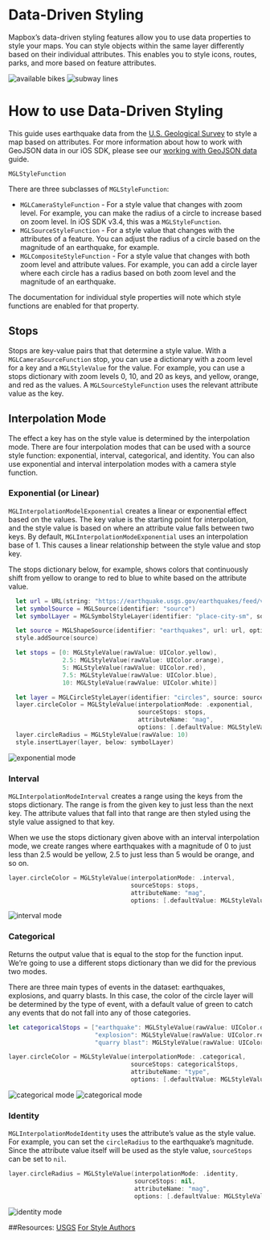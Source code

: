 
<!--
  This file is generated.
  Edit platform/darwin/scripts/generate-style-code.js, then run `make style-code`.
-->

# Data-Driven Styling

Mapbox’s data-driven styling features allow you to use data properties to style your maps. You can style objects within the same layer differently based on their individual attributes. This enables you to style icons, routes, parks, and more based on feature attributes.

![available bikes](img/data-driven-styling/citibikes.png) ![subway lines](img/data-driven-styling/polylineExample.png)

# How to use Data-Driven Styling
This guide uses earthquake data from the [U.S. Geological Survey](https://earthquake.usgs.gov/earthquakes/feed/v1.0/geojson.php) to style a map based on attributes. For more information about how to work with GeoJSON data in our iOS SDK, please see our [working with GeoJSON data](working-with-geojson-data.html) guide.

`MGLStyleFunction`

There are three subclasses of `MGLStyleFunction`:

* `MGLCameraStyleFunction` - For a style value that changes with zoom level. For example, you can make the radius of a circle to increase based on zoom level. In iOS SDK v3.4, this was a `MGLStyleFunction`.
* `MGLSourceStyleFunction` - For a style value that changes with the attributes of a feature. You can adjust the radius of a circle based on the magnitude of an earthquake, for example.
* `MGLCompositeStyleFunction` - For a style value that changes with both zoom level and attribute values. For example, you can add a circle layer where each circle has a radius based on both zoom level and the magnitude of an earthquake.

The documentation for individual style properties will note which style functions are enabled for that property.

## Stops

Stops are key-value pairs that that determine a style value. With a `MGLCameraSourceFunction` stop, you can use a dictionary with a zoom level for a key and a `MGLStyleValue` for the value. For example, you can use a stops dictionary with zoom levels 0, 10, and 20 as keys, and yellow, orange, and red as the values. A `MGLSourceStyleFunction` uses the relevant attribute value as the key.

## Interpolation Mode

The effect a key has on the style value is determined by the interpolation mode. There are four interpolation modes that can be used with a source style function: exponential, interval, categorical, and identity. You can also use exponential and interval interpolation modes with a camera style function.

### Exponential (or Linear)

`MGLInterpolationModelExponential` creates a linear or exponential effect based on the values. The key value is the starting point for interpolation, and the style value is based on where an attribute value falls between two keys. By default, `MGLInterpolationModeExponential` uses an interpolation base of 1. This causes a linear relationship between the style value and stop key.

The stops dictionary below, for example, shows colors that continuously shift from yellow to orange to red to blue to white based on the attribute value.

``` swift
  let url = URL(string: "https://earthquake.usgs.gov/earthquakes/feed/v1.0/summary/all_week.geojson")
  let symbolSource = MGLSource(identifier: "source")
  let symbolLayer = MGLSymbolStyleLayer(identifier: "place-city-sm", source: symbolSource)

  let source = MGLShapeSource(identifier: "earthquakes", url: url, options: nil)
  style.addSource(source)

  let stops = [0: MGLStyleValue(rawValue: UIColor.yellow),
               2.5: MGLStyleValue(rawValue: UIColor.orange),
               5: MGLStyleValue(rawValue: UIColor.red),
               7.5: MGLStyleValue(rawValue: UIColor.blue),
               10: MGLStyleValue(rawValue: UIColor.white)]

  let layer = MGLCircleStyleLayer(identifier: "circles", source: source)
  layer.circleColor = MGLStyleValue(interpolationMode: .exponential,
                                    sourceStops: stops,
                                    attributeName: "mag",
                                    options: [.defaultValue: MGLStyleValue<UIColor>(rawValue: .green)])
  layer.circleRadius = MGLStyleValue(rawValue: 10)
  style.insertLayer(layer, below: symbolLayer)
```

![exponential mode](img/data-driven-styling/exponential.png)

### Interval

`MGLInterpolationModeInterval` creates a range using the keys from the stops dictionary. The range is from the given key to just less than the next key. The attribute values that fall into that range are then styled using the style value assigned to that key.

When we use the stops dictionary given above with an interval interpolation mode, we create ranges where earthquakes with a magnitude of 0 to just less than 2.5 would be yellow, 2.5 to just less than 5 would be orange, and so on.

``` swift
layer.circleColor = MGLStyleValue(interpolationMode: .interval,
                                  sourceStops: stops,
                                  attributeName: "mag",
                                  options: [.defaultValue: MGLStyleValue<UIColor>(rawValue: .green)])
```

![interval mode](img/data-driven-styling/interval.png)

### Categorical

Returns the output value that is equal to the stop for the function input. We’re going to use a different stops dictionary than we did for the previous two modes.

There are three main types of events in the dataset: earthquakes, explosions, and quarry blasts. In this case, the color of the circle layer will be determined by the type of event, with a default value of green to catch any events that do not fall into any of those categories.

``` swift
let categoricalStops = ["earthquake": MGLStyleValue(rawValue: UIColor.orange),
                        "explosion": MGLStyleValue(rawValue: UIColor.red),
                        "quarry blast": MGLStyleValue(rawValue: UIColor.yellow)]

layer.circleColor = MGLStyleValue(interpolationMode: .categorical,
                                  sourceStops: categoricalStops,
                                  attributeName: "type",
                                  options: [.defaultValue: MGLStyleValue(rawValue: UIColor.blue)])

```

![categorical mode](img/data-driven-styling/categorical1.png) ![categorical mode](img/data-driven-styling/categorical2.png)

### Identity

`MGLInterpolationModeIdentity` uses the attribute’s value as the style value. For example, you can set the `circleRadius` to the earthquake’s magnitude. Since the attribute value itself will be used as the style value, `sourceStops` can be set to `nil`.

``` swift
layer.circleRadius = MGLStyleValue(interpolationMode: .identity,
                                   sourceStops: nil,
                                   attributeName: "mag",
                                   options: [.defaultValue: MGLStyleValue<NSNumber>(rawValue: 0)])

```

![identity mode](img/data-driven-styling/identity.png)

##Resources:
[USGS](https://earthquake.usgs.gov/earthquakes/feed/v1.0/geojson.php)
[For Style Authors](for-style-authors.html)
